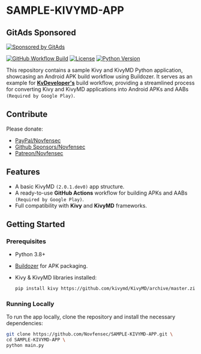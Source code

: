# SAMPLE-KIVYMD-APP

<!-- GitAds-Verify: TD31VJAAKFEVI9OOSSOFKR8B2EL3KP5L -->

## GitAds Sponsored
[![Sponsored by GitAds](https://gitads.dev/v1/ad-serve?source=novfensec/sample-kivymd-app@github)](https://gitads.dev/v1/ad-track?source=novfensec/sample-kivymd-app@github)



[![GitHub Workflow Build](https://img.shields.io/github/actions/workflow/status/Novfensec/SAMPLE-KIVYMD-APP/buildozer_action.yml?label=Android%20Build&logo=android&style=for-the-badge)](https://github.com/Novfensec/SAMPLE-KIVYMD-APP/actions)
[![License](https://img.shields.io/github/license/Novfensec/SAMPLE-KIVYMD-APP?style=for-the-badge)](https://github.com/Novfensec/SAMPLE-KIVYMD-APP/blob/main/LICENSE)
[![Python Version](https://img.shields.io/badge/python-3.8+-blue.svg?style=for-the-badge)](https://www.python.org/)

This repository contains a sample Kivy and KivyMD Python application, showcasing an Android APK build workflow using Buildozer. It serves as an example for **[KvDeveloper's](https://github.com/Novfensec/KvDeveloper)** build workflow, providing a streamlined process for converting Kivy and KivyMD applications into Android APKs and AABs `(Required by Google Play)`.

## Contribute
Please donate:
- [PayPal/Novfensec](https://paypal.me/KARTAVYASHUKLA)
- [Github Sponsors/Novfensec](https://github.com/sponsors/Novfensec)
- [Patreon/Novfensec](https://patreon.com/Novfensec)

## Features

- A basic KivyMD `(2.0.1.dev0)` app structure.
- A ready-to-use **GitHub Actions** workflow for building APKs and AABs `(Required by Google Play)`.
- Full compatibility with **Kivy** and **KivyMD** frameworks.

## Getting Started

### Prerequisites

- Python 3.8+
- [Buildozer](https://github.com/kivy/buildozer) for APK packaging.
- Kivy & KivyMD libraries installed:

    ```bash
    pip install kivy https://github.com/kivymd/KivyMD/archive/master.zip
    ```

### Running Locally

To run the app locally, clone the repository and install the necessary dependencies:

```bash
git clone https://github.com/Novfensec/SAMPLE-KIVYMD-APP.git \
cd SAMPLE-KIVYMD-APP \
python main.py
```
